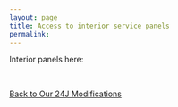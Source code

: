 ```yaml
---
layout: page
title: Access to interior service panels
permalink: 
---
```


Interior panels here:

<br>

[Back to Our 24J Modifications](/ourmods/)

